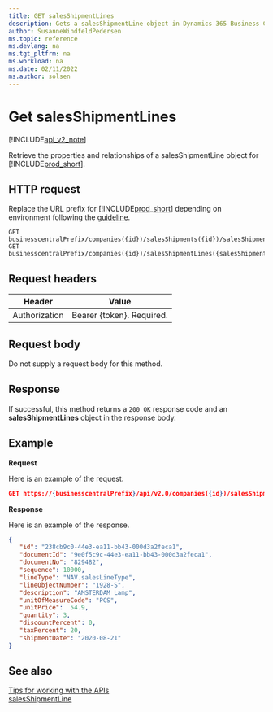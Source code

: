 ```yaml
---
title: GET salesShipmentLines  
description: Gets a salesShipmentLine object in Dynamics 365 Business Central.
author: SusanneWindfeldPedersen
ms.topic: reference
ms.devlang: na
ms.tgt_pltfrm: na
ms.workload: na
ms.date: 02/11/2022
ms.author: solsen
---
```


# Get salesShipmentLines

[!INCLUDE[api_v2_note](../../../includes/api_v2_note.md)]

Retrieve the properties and relationships of a salesShipmentLine object for [!INCLUDE[prod_short](../../../includes/prod_short.md)]. 

## HTTP request
Replace the URL prefix for [!INCLUDE[prod_short](../../../includes/prod_short.md)] depending on environment following the [guideline](../../v2.0/endpoints-apis-for-dynamics.md).
```
GET businesscentralPrefix/companies({id})/salesShipments({id})/salesShipmentLines({salesShipmentLineId})
GET businesscentralPrefix/companies({id})/salesShipmentLines({salesShipmentLineId})
```

## Request headers

|Header|Value|
|------|-----|
|Authorization  |Bearer {token}. Required. |

## Request body
Do not supply a request body for this method.

## Response
If successful, this method returns a ```200 OK``` response code and an **salesShipmentLines** object in the response body.

## Example

**Request**

Here is an example of the request.
```json
GET https://{businesscentralPrefix}/api/v2.0/companies({id})/salesShipments({id})/salesShipmentLines({salesShipmentLineId})
```

**Response**

Here is an example of the response. 

```json
{
   "id": "238cb9c0-44e3-ea11-bb43-000d3a2feca1",
   "documentId": "9e0f5c9c-44e3-ea11-bb43-000d3a2feca1",
   "documentNo": "829482",
   "sequence": 10000,
   "lineType": "NAV.salesLineType",
   "lineObjectNumber": "1928-S",
   "description": "AMSTERDAM Lamp",
   "unitOfMeasureCode": "PCS",
   "unitPrice":  54.9,
   "quantity": 3,
   "discountPercent": 0,
   "taxPercent": 20,
   "shipmentDate": "2020-08-21"
}
```


## See also
[Tips for working with the APIs](../../../developer/devenv-connect-apps-tips.md)  
[salesShipmentLine](../resources/dynamics_salesShipmentLine.md)  


